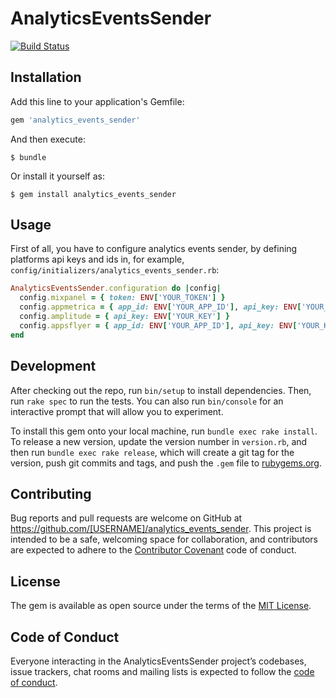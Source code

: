 # AnalyticsEventsSender

[![Build Status](https://travis-ci.org/SumLare/analytics_events_sender.svg?branch=master)](https://travis-ci.org/SumLare/analytics_events_sender)

## Installation

Add this line to your application's Gemfile:

```ruby
gem 'analytics_events_sender'
```

And then execute:

    $ bundle

Or install it yourself as:

    $ gem install analytics_events_sender

## Usage

First of all, you have to configure analytics events sender, by defining platforms api keys and ids in, for example, `config/initializers/analytics_events_sender.rb`:

```ruby
AnalyticsEventsSender.configuration do |config|
  config.mixpanel = { token: ENV['YOUR_TOKEN'] }
  config.appmetrica = { app_id: ENV['YOUR_APP_ID'], api_key: ENV['YOUR_KEY'] }
  config.amplitude = { api_key: ENV['YOUR_KEY'] }
  config.appsflyer = { app_id: ENV['YOUR_APP_ID'], api_key: ENV['YOUR_KEY'] }
end
```

## Development

After checking out the repo, run `bin/setup` to install dependencies. Then, run `rake spec` to run the tests. You can also run `bin/console` for an interactive prompt that will allow you to experiment.

To install this gem onto your local machine, run `bundle exec rake install`. To release a new version, update the version number in `version.rb`, and then run `bundle exec rake release`, which will create a git tag for the version, push git commits and tags, and push the `.gem` file to [rubygems.org](https://rubygems.org).

## Contributing

Bug reports and pull requests are welcome on GitHub at https://github.com/[USERNAME]/analytics_events_sender. This project is intended to be a safe, welcoming space for collaboration, and contributors are expected to adhere to the [Contributor Covenant](http://contributor-covenant.org) code of conduct.

## License

The gem is available as open source under the terms of the [MIT License](https://opensource.org/licenses/MIT).

## Code of Conduct

Everyone interacting in the AnalyticsEventsSender project’s codebases, issue trackers, chat rooms and mailing lists is expected to follow the [code of conduct](https://github.com/[USERNAME]/analytics_events_sender/blob/master/CODE_OF_CONDUCT.md).
